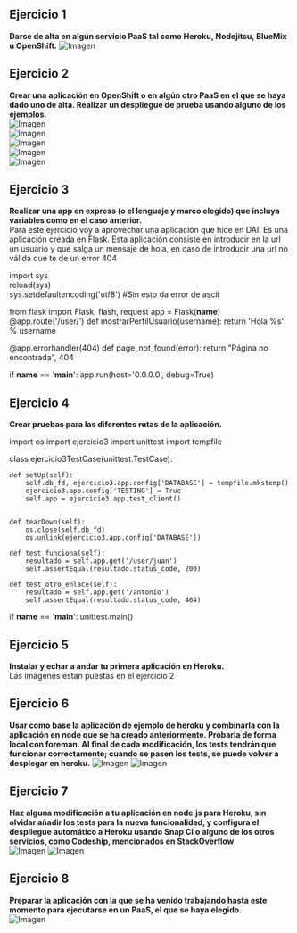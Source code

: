 ## Ejercicio 1
**Darse de alta en algún servicio PaaS tal como Heroku, Nodejitsu, BlueMix u OpenShift.**
![Imagen](https://github.com/AntonioAlcM/IV17-18-Autoevaluacion/blob/master/Tema3/Imagenes/ejercicio1.png?raw=true)
## Ejercicio 2  
**Crear una aplicación en OpenShift o en algún otro PaaS en el que se haya dado uno de alta. Realizar un despliegue de prueba usando alguno de los ejemplos.**  
![Imagen](https://github.com/AntonioAlcM/IV17-18-Autoevaluacion/blob/master/Tema3/Imagenes/ejercicio2.0.png?raw=true)  
![Imagen](https://github.com/AntonioAlcM/IV17-18-Autoevaluacion/blob/master/Tema3/Imagenes/ejercicio2.1.png?raw=true)  
![Imagen](https://github.com/AntonioAlcM/IV17-18-Autoevaluacion/blob/master/Tema3/Imagenes/ejercicio2.2.png?raw=true)  
![Imagen](https://github.com/AntonioAlcM/IV17-18-Autoevaluacion/blob/master/Tema3/Imagenes/ejercicio2.3.png?raw=true)  
![Imagen](https://github.com/AntonioAlcM/IV17-18-Autoevaluacion/blob/master/Tema3/Imagenes/ejercicio2.4.png?raw=true)
## Ejercicio 3
**Realizar una app en express (o el lenguaje y marco elegido) que incluya variables como en el caso anterior.**  
Para este ejercicio voy a aprovechar una aplicación que hice en DAI. Es una aplicación creada en Flask. Esta aplicación consiste en introducir en la url un usuario y que salga un mensaje de hola, en caso de introducir una url no válida que te de un error 404

import sys  
reload(sys)  
sys.setdefaultencoding('utf8') #Sin esto da error de ascii

from flask import Flask, flash, request
app = Flask(__name__)
@app.route('/user/<username>')
def mostrarPerfilUsuario(username):
    return 'Hola %s' % username



@app.errorhandler(404)
def page_not_found(error):
    return "Página no encontrada", 404

if __name__ == '__main__':
    app.run(host='0.0.0.0', debug=True)

## Ejercicio 4
**Crear pruebas para las diferentes rutas de la aplicación.**  

import os
import ejercicio3
import unittest
import tempfile

class ejercicio3TestCase(unittest.TestCase):

    def setUp(self):
        self.db_fd, ejercicio3.app.config['DATABASE'] = tempfile.mkstemp()
        ejercicio3.app.config['TESTING'] = True
        self.app = ejercicio3.app.test_client()


    def tearDown(self):
        os.close(self.db_fd)
        os.unlink(ejercicio3.app.config['DATABASE'])

    def test_funciona(self):
        resultado = self.app.get('/user/juan')
        self.assertEqual(resultado.status_code, 200)

    def test_otro_enlace(self):
        resultado = self.app.get('/antonio')
        self.assertEqual(resultado.status_code, 404)

if __name__ == '__main__':
    unittest.main()

## Ejercicio 5
**Instalar y echar a andar tu primera aplicación en Heroku.**  
Las imagenes estan puestas en el ejercicio 2
## Ejercicio 6
**Usar como base la aplicación de ejemplo de heroku y combinarla con la aplicación en node que se ha creado anteriormente. Probarla de forma local con foreman. Al final de cada modificación, los tests tendrán que funcionar correctamente; cuando se pasen los tests, se puede volver a desplegar en heroku.**
![Imagen](https://github.com/AntonioAlcM/IV17-18-Autoevaluacion/blob/master/Tema3/Imagenes/ejercicio6.0.png?raw=true)
![Imagen](https://github.com/AntonioAlcM/IV17-18-Autoevaluacion/blob/master/Tema3/Imagenes/ejercicio6.1.png?raw=true)
## Ejercicio 7
**Haz alguna modificación a tu aplicación en node.js para Heroku, sin olvidar añadir los tests para la nueva funcionalidad, y configura el despliegue automático a Heroku usando Snap CI o alguno de los otros servicios, como Codeship, mencionados en StackOverflow**  
![Imagen](https://github.com/AntonioAlcM/IV17-18-Autoevaluacion/blob/master/Tema3/Imagenes/ejercicio7.0.png?raw=true)
![Imagen](https://github.com/AntonioAlcM/IV17-18-Autoevaluacion/blob/master/Tema3/Imagenes/ejercicio8.0.png?raw=true)
## Ejercicio 8  
**Preparar la aplicación con la que se ha venido trabajando hasta este momento para ejecutarse en un PaaS, el que se haya elegido.**  
![Imagen](https://github.com/AntonioAlcM/IV17-18-Autoevaluacion/blob/master/Tema3/Imagenes/ejercicio7.0.png?raw=true)
